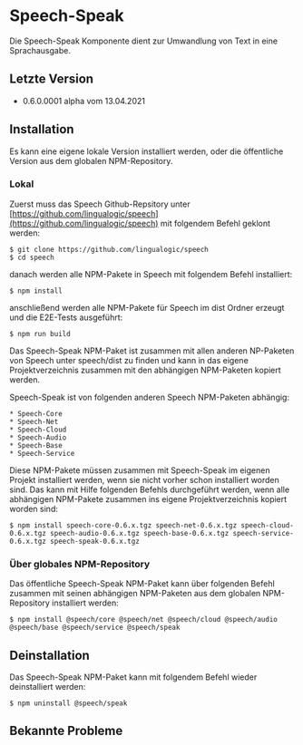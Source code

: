 # Speech-Speak

Die Speech-Speak Komponente dient zur Umwandlung von Text in eine Sprachausgabe.


## Letzte Version

* 0.6.0.0001 alpha vom 13.04.2021


## Installation

Es kann eine eigene lokale Version installiert werden, oder die öffentliche Version aus dem globalen NPM-Repository.


### Lokal

Zuerst muss das Speech Github-Repsitory unter [https://github.com/lingualogic/speech](https://github.com/lingualogic/speech) mit folgendem Befehl geklont werden:

    $ git clone https://github.com/lingualogic/speech
    $ cd speech

danach werden alle NPM-Pakete in Speech mit folgendem Befehl installiert:

    $ npm install

anschließend werden alle NPM-Pakete für Speech im dist Ordner erzeugt und die E2E-Tests ausgeführt:

    $ npm run build

Das Speech-Speak NPM-Paket ist zusammen mit allen anderen NP-Paketen von Speech unter speech/dist zu finden und kann in das eigene Projektverzeichnis zusammen mit den abhängigen NPM-Paketen kopiert werden.

Speech-Speak ist von folgenden anderen Speech NPM-Paketen abhängig:

    * Speech-Core
    * Speech-Net
    * Speech-Cloud
    * Speech-Audio
    * Speech-Base
    * Speech-Service

Diese NPM-Pakete müssen zusammen mit Speech-Speak im eigenen Projekt installiert werden, wenn sie nicht vorher schon installiert worden sind. Das kann mit Hilfe folgenden Befehls durchgeführt werden, wenn alle abhängigen NPM-Pakete zusammen ins eigene Projektverzeichnis kopiert worden sind:

    $ npm install speech-core-0.6.x.tgz speech-net-0.6.x.tgz speech-cloud-0.6.x.tgz speech-audio-0.6.x.tgz speech-base-0.6.x.tgz speech-service-0.6.x.tgz speech-speak-0.6.x.tgz


### Über globales NPM-Repository

Das öffentliche Speech-Speak NPM-Paket kann über folgenden Befehl zusammen mit seinen abhängigen NPM-Paketen aus dem globalen NPM-Repository installiert werden:

    $ npm install @speech/core @speech/net @speech/cloud @speech/audio @speech/base @speech/service @speech/speak


## Deinstallation

Das Speech-Speak NPM-Paket kann mit folgendem Befehl wieder deinstalliert werden:

    $ npm uninstall @speech/speak


## Bekannte Probleme

